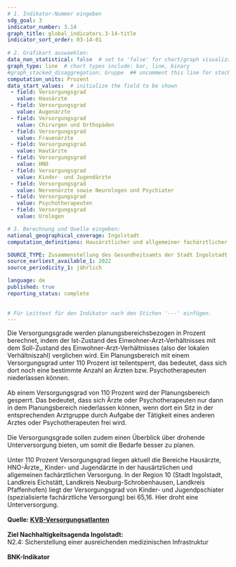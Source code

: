 ```yaml
---
# 1. Indikator-Nummer eingeben 
sdg_goal: 3 
indicator_number: 3.14
graph_title: global_indicators.3-14-title
indicator_sort_order: 03-14-01
 
# 2. Grafikart auswaehlen: 
data_non_statistical: false  # set to 'false' for chart/graph visualization 
graph_type: line  # chart types include: bar, line, binary 
#graph_stacked_disaggregation: Gruppe  ## uncomment this line for stacked bars. eplace 'Geschlecht' with the field of aggregation. 
computation_units: Prozent 
data_start_values:  # initialize the field to be shown  
 - field: Versorgungsgrad
   value: Hausärzte
 - field: Versorgungsgrad
   value: Augenärzte
 - field: Versorgungsgrad
   value: Chirurgen und Orthopäden
 - field: Versorgungsgrad
   value: Frauenärzte
 - field: Versorgungsgrad
   value: Hautärzte
 - field: Versorgungsgrad
   value: HNO
 - field: Versorgungsgrad
   value: Kinder- und Jugendärzte
 - field: Versorgungsgrad
   value: Nervenärzte sowie Neurologen und Psychiater
 - field: Versorgungsgrad
   value: Psychotherapeuten
 - field: Versorgungsgrad
   value: Urologen

# 3. Berechnung und Quelle eingeben: 
national_geographical_coverage: Ingolstadt 
computation_definitions: Hausärztlicher und allgemeiner fachärztlicher Versorgungsgrad in Ingolstadt

SOURCE_TYPE: Zusammenstellung des Gesundheitsamts der Stadt Ingolstadt, Quelle <a href="https://www.kvb.de/ueber-uns/versorgungsatlas">KVB-Versorgungsatlanten</a>  # data source  
source_earliest_available_1: 2022
source_periodicity_1: jährlich

language: de   
published: true 
reporting_status: complete
 
 
# Für Leittext für den Indikator nach den Stichen '---' einfügen. 
---
```

Die Versorgungsgrade werden planungsbereichsbezogen in Prozent berechnet, indem der Ist-Zustand des Einwohner-Arzt-Verhältnisses mit dem Soll-Zustand des Einwohner-Arzt-Verhältnisses (also der lokalen Verhältniszahl) 
verglichen wird. Ein Planungsbereich mit einem Versorgungsgrad unter 110 Prozent ist teilentsperrt, das bedeutet, dass sich dort noch eine bestimmte Anzahl an Ärzten bzw. Psychotherapeuten niederlassen können.<br>
<br>
Ab einem Versorgungsgrad von 110 Prozent wird der Planungsbereich gesperrt. Das bedeutet, dass sich Ärzte oder Psychotherapeuten nur dann in dem Planungsbereich niederlassen können, 
wenn dort ein Sitz in der entsprechenden Arztgruppe durch Aufgabe der Tätigkeit eines anderen Arztes oder Psychotherapeuten frei wird.<br>
<br>
Die Versorgungsgrade sollen zudem einen Überblick über drohende Unterversorgung bieten, um somit die Bedarfe besser zu planen.<br>
<br>
Unter 110 Prozent Versorgungsgrad liegen aktuell die Bereiche Hausärzte, HNO-Ärzte,, Kinder- und Jugendärzte in der hausärtzlichen und allgemeinen fachärztlichen Versorgung. In der Region 10 (Stadt Ingolstadt, Landkreis Eichstätt,
Landkreis Neuburg-Schrobenhausen, Landkreis Pfaffenhofen) liegt der Versorgungsgrad von Kinder- und Jugendpschiater (spezialisierte fachärztliche Versorgung) bei 65,16. Hier droht eine Unterversorgung.<br>
<br><b>Quelle: <a href="https://www.kvb.de/ueber-uns/versorgungsatlas">KVB-Versorgungsatlanten</a></b><br>
<br>
<b>Ziel Nachhaltigkeitsagenda Ingolstadt:</b><br>
N2.4: Sicherstellung einer ausreichenden medizinischen Infrastruktur<br>
<br>
<b>BNK-Indikator</b>
